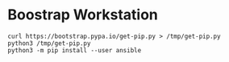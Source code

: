 # Boostrap Workstation

```
curl https://bootstrap.pypa.io/get-pip.py > /tmp/get-pip.py
python3 /tmp/get-pip.py
python3 -m pip install --user ansible
```
